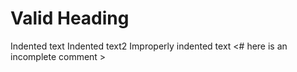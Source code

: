 # Valid Heading
<foo>
    Indented text
    Indented text2
  Improperly indented text
  <bar a=1 err={ invalid expression } 
      err2| b=3/>
</foo>
<IncompleteTag>
<# here is an incomplete comment 
>
<UnreadTag></UnreadTag>